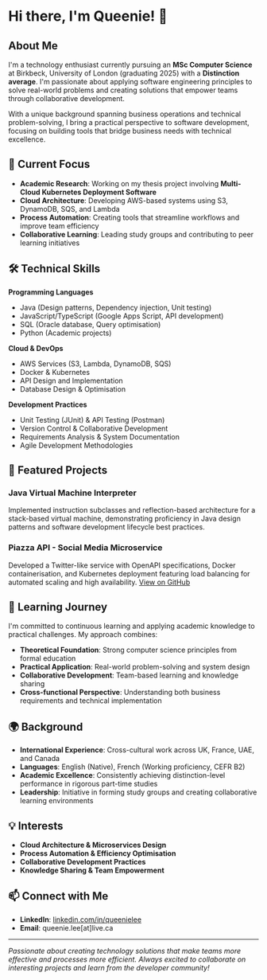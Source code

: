 # Hi there, I'm Queenie! 👋

## About Me

I'm a technology enthusiast currently pursuing an **MSc Computer Science** at Birkbeck, University of London (graduating 2025) with a **Distinction average**. I'm passionate about applying software engineering principles to solve real-world problems and creating solutions that empower teams through collaborative development.

With a unique background spanning business operations and technical problem-solving, I bring a practical perspective to software development, focusing on building tools that bridge business needs with technical excellence.

## 🔭 Current Focus

- **Academic Research**: Working on my thesis project involving **Multi-Cloud Kubernetes Deployment Software**
- **Cloud Architecture**: Developing AWS-based systems using S3, DynamoDB, SQS, and Lambda
- **Process Automation**: Creating tools that streamline workflows and improve team efficiency
- **Collaborative Learning**: Leading study groups and contributing to peer learning initiatives

## 🛠️ Technical Skills

**Programming Languages**
- Java (Design patterns, Dependency injection, Unit testing)
- JavaScript/TypeScript (Google Apps Script, API development)
- SQL (Oracle database, Query optimisation)
- Python (Academic projects)

**Cloud & DevOps**
- AWS Services (S3, Lambda, DynamoDB, SQS)
- Docker & Kubernetes
- API Design and Implementation
- Database Design & Optimisation

**Development Practices**
- Unit Testing (JUnit) & API Testing (Postman)
- Version Control & Collaborative Development
- Requirements Analysis & System Documentation
- Agile Development Methodologies

## 🚀 Featured Projects

### Java Virtual Machine Interpreter
Implemented instruction subclasses and reflection-based architecture for a stack-based virtual machine, demonstrating proficiency in Java design patterns and software development lifecycle best practices.

### Piazza API - Social Media Microservice
Developed a Twitter-like service with OpenAPI specifications, Docker containerisation, and Kubernetes deployment featuring load balancing for automated scaling and high availability. [View on GitHub](https://github.com/queenie-lee/piazza-social-api)

## 🌱 Learning Journey

I'm committed to continuous learning and applying academic knowledge to practical challenges. My approach combines:
- **Theoretical Foundation**: Strong computer science principles from formal education
- **Practical Application**: Real-world problem-solving and system design
- **Collaborative Development**: Team-based learning and knowledge sharing
- **Cross-functional Perspective**: Understanding both business requirements and technical implementation

## 🌍 Background

- **International Experience**: Cross-cultural work across UK, France, UAE, and Canada
- **Languages**: English (Native), French (Working proficiency, CEFR B2)
- **Academic Excellence**: Consistently achieving distinction-level performance in rigorous part-time studies
- **Leadership**: Initiative in forming study groups and creating collaborative learning environments

## 💡 Interests

- **Cloud Architecture & Microservices Design**
- **Process Automation & Efficiency Optimisation**
- **Collaborative Development Practices**
- **Knowledge Sharing & Team Empowerment**

## 📫 Connect with Me

- **LinkedIn**: [linkedin.com/in/queenielee](https://linkedin.com/in/queenielee)
- **Email**: queenie.lee[at]live.ca

---

*Passionate about creating technology solutions that make teams more effective and processes more efficient. Always excited to collaborate on interesting projects and learn from the developer community!*
